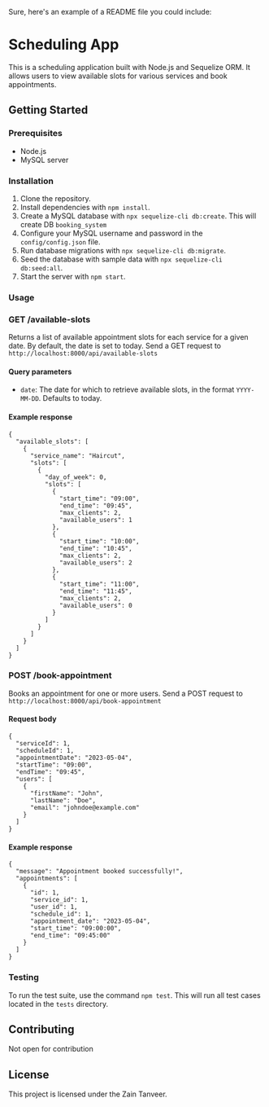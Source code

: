 Sure, here's an example of a README file you could include:

# Scheduling App

This is a scheduling application built with Node.js and Sequelize ORM. It allows users to view available slots for various services and book appointments. 

## Getting Started

### Prerequisites

- Node.js
- MySQL server

### Installation

1. Clone the repository.
2. Install dependencies with `npm install`.
3. Create a MySQL database with  `npx sequelize-cli db:create`. This will create DB `booking_system`
4. Configure your MySQL username and password in the `config/config.json` file.
5. Run database migrations with `npx sequelize-cli db:migrate`.
6. Seed the database with sample data with `npx sequelize-cli db:seed:all`.
7. Start the server with `npm start`.

### Usage

### GET /available-slots

Returns a list of available appointment slots for each service for a given date. By default, the date is set to today. Send a GET request to `http://localhost:8000/api/available-slots` 

#### Query parameters

- `date`: The date for which to retrieve available slots, in the format `YYYY-MM-DD`. Defaults to today.

#### Example response

```
{
  "available_slots": [
    {
      "service_name": "Haircut",
      "slots": [
        {
          "day_of_week": 0,
          "slots": [
            {
              "start_time": "09:00",
              "end_time": "09:45",
              "max_clients": 2,
              "available_users": 1
            },
            {
              "start_time": "10:00",
              "end_time": "10:45",
              "max_clients": 2,
              "available_users": 2
            },
            {
              "start_time": "11:00",
              "end_time": "11:45",
              "max_clients": 2,
              "available_users": 0
            }
          ]
        }
      ]
    }
  ]
}
```
### POST /book-appointment

Books an appointment for one or more users. Send a POST request to `http://localhost:8000/api/book-appointment` 

#### Request body

```
{
  "serviceId": 1,
  "scheduleId": 1,
  "appointmentDate": "2023-05-04",
  "startTime": "09:00",
  "endTime": "09:45",
  "users": [
    {
      "firstName": "John",
      "lastName": "Doe",
      "email": "johndoe@example.com"
    }
  ]
}
```

#### Example response

```
{
  "message": "Appointment booked successfully!",
  "appointments": [
    {
      "id": 1,
      "service_id": 1,
      "user_id": 1,
      "schedule_id": 1,
      "appointment_date": "2023-05-04",
      "start_time": "09:00:00",
      "end_time": "09:45:00"
    }
  ]
}
```

### Testing

To run the test suite, use the command `npm test`. This will run all test cases located in the `tests` directory.

## Contributing

Not open for contribution

## License

This project is licensed under the Zain Tanveer.